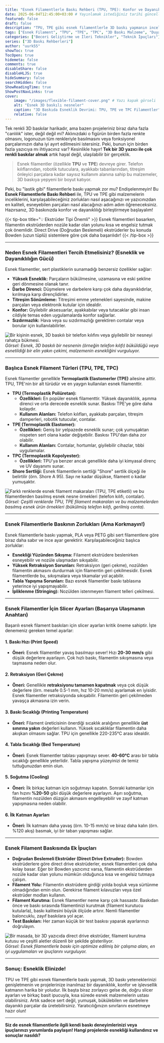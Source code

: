 ```yaml
---
title: "Esnek Filamentlerle Baskı Rehberi (TPU, TPE): Konfor ve Dayanıklılığı Birleştirin"
date: 2025-06-04T12:45:00+03:00 # Yayınlamak istediğiniz tarihi güncelleyebilirsiniz
featured: false
draft: false
description: "TPU, TPE gibi esnek filamentlerle 3D baskı yapmanın inceliklerini öğrenin. Konforlu, dayanıklı ve esneyebilen parçalar basmak için en iyi slicer ayarları ve ipuçları bu rehberde."
tags: ["Esnek Filament", "TPU", "TPE", "TPC", "3D Baskı Malzeme", "Duyarlı Baskı", "Slicer Ayarları", "Esnek Baskı İpuçları"]
categories: ["Beceri Geliştirme ve İleri Teknikler", "Teknik İpuçları"]
series: ["3D Baskı Rehberleri"]
author: "uurk55"
showToc: true
TocOpen: true
hidemeta: false
comments: true
disableShare: false
disableHLJS: true
hideSummary: false
searchHidden: false
ShowReadingTime: true
ShowPostNavLinks: true
cover:
    image: "/images/flexible-filament-cover.png" # Yazı kapak görseli
    alt: "Esnek 3D baskılı nesneler"
    caption: "3D Baskıda Esneklik Devrimi: TPU, TPE ve TPC Filamentler"
    relative: false
---
```


Tek renkli 3D baskılar harikadır, ama bazen projeleriniz biraz daha fazla "canlılık" ister, değil değil mi? Aklınızdaki o figürün birden fazla renkte olmasını, logonuzun tüm renkleriyle basılmasını veya fonksiyonel parçalarınızın daha iyi ayırt edilmesini istersiniz. Peki, bunun için birden fazla yazıcıya mı ihtiyacınız var? Kesinlikle hayır! **Tek bir 3D yazıcı ile çok renkli baskılar almak** artık hayal değil, ulaşılabilir bir gerçeklik.

> Esnek filamentler (özellikle **TPU** ve **TPE**) devreye girer. Telefon kılıflarından, robotik tutuculara, ayakkabı tabanlarından, titreşim önleyici parçalara kadar sayısız kullanım alanına sahip bu malzemeler, 3D baskıya yepyeni bir boyut katıyor.

Peki, bu "lastik gibi" filamentlerle baskı yapmak zor mu? Endişelenmeyin! Bu **Esnek Filamentlerle Baskı Rehberi** ile, TPU ve TPE gibi malzemelerin inceliklerini, karşılaşabileceğiniz zorlukları nasıl aşacağınızı ve yazıcınızdan en kaliteli, esneyebilen parçaları nasıl alacağınızı adım adım öğreneceksiniz. Hazırsanız, 3D baskınızda konfor ve dayanıklılığı birleştirmeye başlayalım!

{{< tip-box title="💡 Ekstrüder Tipi Önemli" >}}
Esnek filamentleri basarken, filamentin ekstrüderden nozüle kadar olan yolunu kısa ve engelsiz tutmak çok önemlidir. Direct Drive (Doğrudan Beslemeli) ekstrüderler bu konuda Bowden (uzun tüplü) sistemlere göre çok daha başarılıdır!
{{< /tip-box >}}

---

### **Neden Esnek Filamentleri Tercih Etmelisiniz? (Esneklik ve Dayanıklılığın Gücü)**

Esnek filamentler, sert plastiklerin sunamadığı benzersiz özellikler sağlar:

* **Yüksek Esneklik:** Parçaların bükülmesine, uzamasına ve eski şekline geri dönmesine olanak tanır.
* **Darbe Direnci:** Düşmelere ve darbelere karşı çok daha dayanıklıdırlar, kırılmaya karşı dirençlidirler.
* **Titreşim Sönümleme:** Titreşimi emme yetenekleri sayesinde, makine parçaları veya elektronik kutular için idealdir.
* **Konfor:** Giyilebilir aksesuarlar, ayakkabılar veya tutacaklar gibi insan cildiyle temas eden uygulamalarda konfor sağlarlar.
* **Sızdırmazlık:** Hava veya su sızdırmazlığı gerektiren contalar veya borular için kullanılabilirler.

![Bir kişinin esnek, 3D baskılı bir telefon kılıfını veya giyilebilir bir nesneyi rahatça bükmesi.](/images/flexible-filament-why.png "Esnek Filamentlerin Avantajları")
*Görsel: Esnek, 3D baskılı bir nesnenin (örneğin telefon kılıfı) büküldüğü veya esnetildiği bir elin yakın çekimi, malzemenin esnekliğini vurguluyor.*

---

### **Başlıca Esnek Filament Türleri (TPU, TPE, TPC)**

Esnek filamentler genellikle **Termoplastik Elastomerler (TPE)** ailesine aittir. TPU, TPE'nin bir alt türüdür ve en yaygın kullanılan esnek filamenttir.

* **TPU (Termoplastik Poliüretan):**
    * **Özellikleri:** En popüler esnek filamenttir. Yüksek dayanıklılık, aşınma direnci ve orta derecede esneklik sunar. Baskısı TPE'ye göre daha kolaydır.
    * **Kullanım Alanları:** Telefon kılıfları, ayakkabı parçaları, titreşim damperleri, robotik tutucular, contalar.
* **TPE (Termoplastik Elastomer):**
    * **Özellikleri:** Geniş bir yelpazede esneklik sunar; çok yumuşaktan nispeten sert olana kadar değişebilir. Baskısı TPU'dan daha zor olabilir.
    * **Kullanım Alanları:** Contalar, hortumlar, giyilebilir cihazlar, tıbbi uygulamalar.
* **TPC (Termoplastik Kopolyester):**
    * **Özellikleri:** TPU'ya benzer ancak genellikle daha iyi kimyasal direnç ve UV dayanımı sunar.
* **Shore Sertliği:** Esnek filamentlerin sertliği "Shore" sertlik ölçeği ile belirtilir (örn. Shore A 95). Sayı ne kadar düşükse, filament o kadar yumuşaktır.

![Farklı renklerde esnek filament makaraları (TPU, TPE etiketli) ve bu filamentlerden basılmış esnek nesne örnekleri (telefon kılıfı, contalar).](/images/flexible-filament-types.png "Esnek Filament Türleri")
*Görsel: Çeşitli renklerde TPU, TPE filament makaraları ve bu malzemelerden basılmış esnek ürün örnekleri (bükülmüş telefon kılıfı, gerilmiş conta).*

---

### **Esnek Filamentlerle Baskının Zorlukları (Ama Korkmayın!)**

Esnek filamentlerle baskı yapmak, PLA veya PETG gibi sert filamentlere göre biraz daha sabır ve ince ayar gerektirir. Karşılaşabileceğiniz başlıca zorluklar:

* **Esnekliği Yüzünden Sıkışma:** Filament ekstrüdere beslenirken esneyebilir ve nozüle ulaşmadan sıkışabilir.
* **Yüksek Retraksiyon Sorunları:** Retraksiyon (geri çekme), nozülden filamentin akmasını durdurmak için filamentin geri çekilmesidir. Esnek filamentlerde bu, sıkışmalara veya tıkamalar yol açabilir.
* **Tabla Yapışma Sorunları:** Bazı esnek filamentler baskı tablasına yeterince iyi yapışmayabilir.
* **İpliklenme (Stringing):** Nozülden istenmeyen filament telleri çekilmesi.

---

### **Esnek Filamentler İçin Slicer Ayarları (Başarıya Ulaşmanın Anahtarı)**

Başarılı esnek filament baskıları için slicer ayarları kritik öneme sahiptir. İşte denemeniz gereken temel ayarlar:

#### **1. Baskı Hızı (Print Speed)**

* **Öneri:** Esnek filamentler yavaş basılmayı sever! Hızı **20-30 mm/s** gibi düşük değerlere ayarlayın. Çok hızlı baskı, filamentin sıkışmasına veya taşmasına neden olur.

#### **2. Retraksiyon (Geri Çekme)**

* **Öneri:** Genellikle **retraksiyonu tamamen kapatmak** veya çok düşük değerlere (örn. mesafe 0.5-1 mm, hız 10-20 mm/s) ayarlamak en iyisidir. Esnek filamentler retraksiyonda sıkışabilir. Filamentin geri çekilmeden yavaşça akmasına izin verin.

#### **3. Baskı Sıcaklığı (Printing Temperature)**

* **Öneri:** Filament üreticisinin önerdiği sıcaklık aralığının genellikle **üst sınırına yakın** değerleri kullanın. Yüksek sıcaklıklar filamentin daha akışkan olmasını sağlar. TPU için genellikle 220-235°C arası idealdir.

#### **4. Tabla Sıcaklığı (Bed Temperature)**

* **Öneri:** Esnek filamentler tablası yapışmayı sever. **40-60°C** arası bir tabla sıcaklığı genellikle yeterlidir. Tabla yapışma yüzeyinizi de temiz tuttuğunuzdan emin olun.

#### **5. Soğutma (Cooling)**

* **Öneri:** İlk birkaç katman için soğutmayı kapatın. Sonraki katmanlar için fan hızını **%20-50** gibi düşük değerlere ayarlayın. Aşırı soğutma, filamentin nozülden düzgün akmasını engelleyebilir ve zayıf katman yapışmasına neden olabilir.

#### **6. İlk Katman Ayarları**

* **Öneri:** İlk katmanı daha yavaş (örn. 10-15 mm/s) ve biraz daha kalın (örn. %120 akış) basmak, iyi bir taban yapışması sağlar.

---

### **Esnek Filament Baskısında Ek İpuçları**

* **Doğrudan Beslemeli Ekstrüder (Direct Drive Extruder):** Bowden ekstrüderlere göre direct drive ekstrüderler, esnek filamentleri çok daha kolay basar. Eğer bir Bowden yazıcınız varsa, filamentin ekstrüderden nozüle kadar olan yolunu mümkün olduğunca kısa ve engelsiz tutmaya çalışın.
* **Filament Yolu:** Filamentin ekstrüdere girdiği yolda boşluk veya sürtünme olmadığından emin olun. Gerekirse filament kılavuzları veya özel ekstrüder modları kullanın.
* **Filament Kurutma:** Esnek filamentler neme karşı çok hassastır. Baskıdan önce ve baskı sırasında filamentinizi kurutmak (filament kurutucu kutularla), baskı kalitesini büyük ölçüde artırır. Nemli filamentler baloncuklu, zayıf baskılara yol açar.
* **Test Baskıları:** Her zaman küçük bir test baskısı yaparak ayarlarınızı doğrulayın.

![Bir masada, bir 3D yazıcıda direct drive ekstrüder, filament kurutma kutusu ve çeşitli aletler düzenli bir şekilde gösteriliyor.](/images/flexible-filament-tips.png "Esnek Filament Baskısında Ek İpuçları")
*Görsel: Esnek filamentlerle baskı için optimize edilmiş bir çalışma alanı, en iyi uygulamaları ve ipuçlarını vurguluyor.*

---

### **Sonuç: Esneklik Elinizde!**

TPU ve TPE gibi esnek filamentlerle baskı yapmak, 3D baskı yeteneklerinizi genişletmenin ve projelerinize inanılmaz bir dayanıklılık, konfor ve işlevsellik katmanın harika bir yoludur. İlk başta biraz zorlayıcı gelse de, doğru slicer ayarları ve birkaç basit ipucuyla, kısa sürede esnek malzemelerin ustası olabilirsiniz. Artık sadece sert değil, yumuşak, bükülebilen ve darbelere dayanıklı parçalar da üretebilirsiniz. Yaratıcılığınızın sınırlarını esnetmeye hazır olun!

---

**Siz de esnek filamentlerle ilgili kendi baskı deneyimlerinizi veya ipuçlarınızı yorumlarda paylaşın! Hangi projelerde esnekliği kullandınız ve sonuçlar nasıldı?**